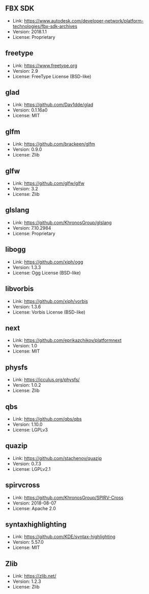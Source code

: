 ## FBX SDK

- Link: https://www.autodesk.com/developer-network/platform-technologies/fbx-sdk-archives
- Version: 2018.1.1
- License: Proprietary

## freetype

- Link: https://www.freetype.org
- Version: 2.9
- License: FreeType License (BSD-like)

## glad

- Link: https://github.com/Dav1dde/glad
- Version: 0.1.16a0
- License: MIT

## glfm

- Link: https://github.com/brackeen/glfm
- Version: 0.9.0
- License: Zlib

## glfw

- Link: https://github.com/glfw/glfw
- Version: 3.2
- License: Zlib

## glslang

- Link: https://github.com/KhronosGroup/glslang
- Version: 7.10.2984
- License: Proprietary

## libogg
- Link: https://github.com/xiph/ogg
- Version: 1.3.3
- License: Ogg License (BSD-like)

## libvorbis
- Link: https://github.com/xiph/vorbis
- Version: 1.3.6
- License: Vorbis License (BSD-like)

## next

- Link: https://github.com/eprikazchikov/platformnext
- Version: 1.0
- License: MIT

## physfs

- Link: https://icculus.org/physfs/
- Version: 1.0.2
- License: Zlib

## qbs

- Link: https://github.com/qbs/qbs
- Version: 1.10.0
- License: LGPLv3

## quazip

- Link: https://github.com/stachenov/quazip
- Version: 0.7.3
- License: LGPLv2.1

## spirvcross

- Link: https://github.com/KhronosGroup/SPIRV-Cross
- Version: 2018-08-07
- License: Apache 2.0

## syntaxhighlighting

- Link: https://github.com/KDE/syntax-highlighting
- Version: 5.57.0
- License: MIT

## Zlib

- Link: https://zlib.net/
- Version: 1.2.3
- License: Zlib